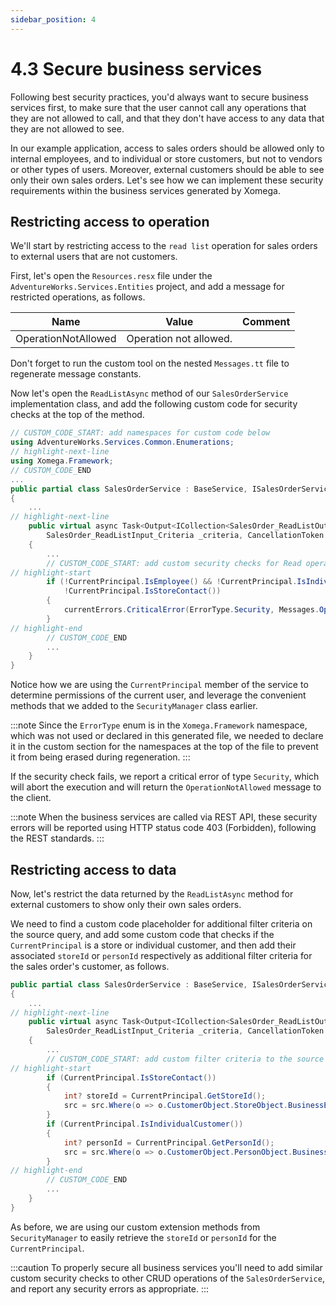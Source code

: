 ```yaml
---
sidebar_position: 4
---
```


# 4.3 Secure business services

Following best security practices, you'd always want to secure business services first, to make sure that the user cannot call any operations that they are not allowed to call, and that they don't have access to any data that they are not allowed to see.

In our example application, access to sales orders should be allowed only to internal employees, and to individual or store customers, but not to vendors or other types of users. Moreover, external customers should be able to see only their own sales orders. Let's see how we can implement these security requirements within the business services generated by Xomega.

## Restricting access to operation

We'll start by restricting access to the `read list` operation for sales orders to external users that are not customers.

First, let's open the `Resources.resx` file under the `AdventureWorks.Services.Entities` project, and add a message for restricted operations, as follows.

|Name|Value|Comment|
| -- | --- | ----- |
|OperationNotAllowed|Operation not allowed.||

Don't forget to run the custom tool on the nested `Messages.tt` file to regenerate message constants.

Now let's open the `ReadListAsync` method of our `SalesOrderService` implementation class, and add the following custom code for security checks at the top of the method.

```cs title="SalesOrderService.cs"
// CUSTOM_CODE_START: add namespaces for custom code below
using AdventureWorks.Services.Common.Enumerations;
// highlight-next-line
using Xomega.Framework;
// CUSTOM_CODE_END
...
public partial class SalesOrderService : BaseService, ISalesOrderService
{
    ...
// highlight-next-line
    public virtual async Task<Output<ICollection<SalesOrder_ReadListOutput>>> ReadListAsync(
        SalesOrder_ReadListInput_Criteria _criteria, CancellationToken token = default)
    {
        ...
        // CUSTOM_CODE_START: add custom security checks for Read operation below
// highlight-start
        if (!CurrentPrincipal.IsEmployee() && !CurrentPrincipal.IsIndividualCustomer() &&
            !CurrentPrincipal.IsStoreContact())
        {
            currentErrors.CriticalError(ErrorType.Security, Messages.OperationNotAllowed);
        }
// highlight-end
        // CUSTOM_CODE_END
        ...
    }
}
```

Notice how we are using the `CurrentPrincipal` member of the service to determine permissions of the current user, and leverage the convenient methods that we added to the `SecurityManager` class earlier.

:::note
Since the `ErrorType` enum is in the `Xomega.Framework` namespace, which was not used or declared in this generated file, we needed to declare it in the custom section for the namespaces at the top of the file to prevent it from being erased during regeneration.
:::

If the security check fails, we report a critical error of type `Security`, which will abort the execution and will return the `OperationNotAllowed` message to the client.

:::note
When the business services are called via REST API, these security errors will be reported using HTTP status code 403 (Forbidden), following the REST standards.
:::

## Restricting access to data

Now, let's restrict the data returned by the `ReadListAsync` method for external customers to show only their own sales orders.

We need to find a custom code placeholder for additional filter criteria on the source query, and add some custom code that checks if the `CurrentPrincipal` is a store or individual customer, and then add their associated `storeId` or `personId` respectively as additional filter criteria for the sales order's customer, as follows.

```cs
public partial class SalesOrderService : BaseService, ISalesOrderService
{
    ...
// highlight-next-line
    public virtual async Task<Output<ICollection<SalesOrder_ReadListOutput>>> ReadListAsync(
        SalesOrder_ReadListInput_Criteria _criteria, CancellationToken token = default)
    {
        ...
        // CUSTOM_CODE_START: add custom filter criteria to the source query for ReadList operation below
// highlight-start
        if (CurrentPrincipal.IsStoreContact())
        {
            int? storeId = CurrentPrincipal.GetStoreId();
            src = src.Where(o => o.CustomerObject.StoreObject.BusinessEntityId == storeId);
        }
        if (CurrentPrincipal.IsIndividualCustomer())
        {
            int? personId = CurrentPrincipal.GetPersonId();
            src = src.Where(o => o.CustomerObject.PersonObject.BusinessEntityId == personId);
        }
// highlight-end
        // CUSTOM_CODE_END
        ...
    }
}
```

As before, we are using our custom extension methods from `SecurityManager` to easily retrieve the `storeId` or `personId` for the `CurrentPrincipal`.

:::caution
To properly secure all business services you'll need to add similar custom security checks to other CRUD operations of the `SalesOrderService`, and report any security errors as appropriate.
:::